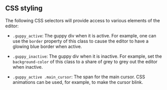 ## CSS styling

The following CSS selectors will provide access to various elements of the editor:

* `.guppy_active`: The guppy div when it is active.  For example, one
  can use the `border` property of this class to cause the editor to
  have a glowing blue border when active.

* `.guppy_inactive`: The guppy div when it is inactive.  For example,
  set the `background-color` of this class to a share of grey to
  grey out the editor when inactive.

* `.guppy_active .main_cursor`: The span for the main cursor.  CSS
  animations can be used, for example, to make the cursor blink.

